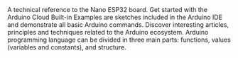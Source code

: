 <EssentialsColumn title="Tutorials for Nano ESP32">
<EssentialElement title="Nano ESP32 Cheat Sheet" type="tutorial" link="/tutorials/nano-esp32/cheat-sheet">
    A technical reference to the Nano ESP32 board.
  </EssentialElement>

<EssentialElement title="Arduino Cloud" type="tutorial" link="/arduino-cloud/getting-started-with-the-arduino-iot-cloud">
    Get started with the Arduino Cloud
  </EssentialElement>
</EssentialsColumn>

<EssentialsColumn title="Arduino Basics">
  <EssentialElement title="Built-in Examples" type="tutorial" link="/built-in-examples/">
    Built-in Examples are sketches included in the Arduino IDE and demonstrate all basic Arduino commands. 
  </EssentialElement>
  <EssentialElement title="Learn" type="resource" link="/learn">
    Discover interesting articles, principles and techniques related to the Arduino ecosystem.
  </EssentialElement>
  <EssentialElement title="Language References" type="resource" link="https://www.arduino.cc/reference/en/">
  Arduino programming language can be divided in three main parts: functions, values (variables and constants), and structure.
  </EssentialElement>
</EssentialsColumn>